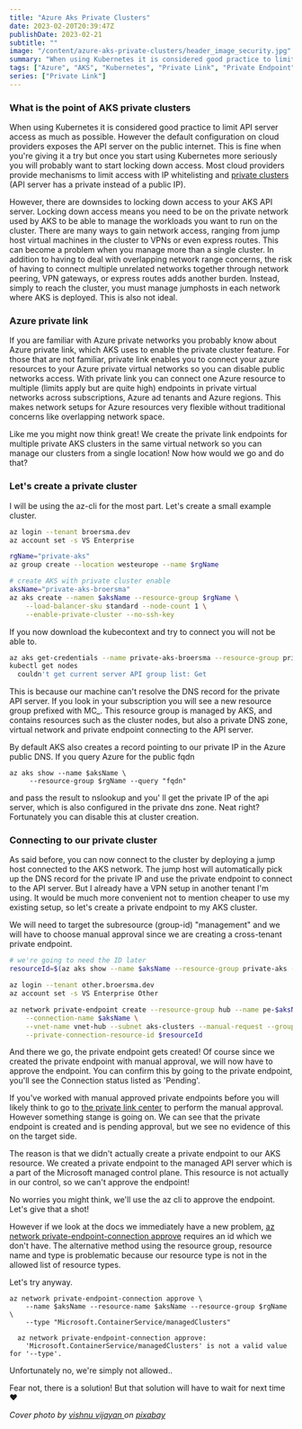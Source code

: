 ```yaml
---
title: "Azure Aks Private Clusters"
date: 2023-02-20T20:39:47Z
publishDate: 2023-02-21
subtitle: ""
image: "/content/azure-aks-private-clusters/header_image_security.jpg"
summary: "When using Kubernetes it is considered good practice to limit API server access as much as possible. However the default configuration on cloud providers  exposes the API server on the public internet. This is fine when you're giving it a try but once you start using Kubernetes more seriously you will probably want to start locking down access."
tags: ["Azure", "AKS", "Kubernetes", "Private Link", "Private Endpoint"]
series: ["Private Link"]
---
```


### What is the point of AKS private clusters

When using Kubernetes it is considered good practice to limit API server access as much as possible. However the default configuration on cloud providers  exposes the API server on the public internet. This is fine when you're giving it a try but once you start using Kubernetes more seriously you will probably want to start locking down access. Most cloud providers provide mechanisms to limit access with IP whitelisting and [private clusters](https://docs.microsoft.com/en-us/azure/aks/private-clusters) (API server has a private instead of a public IP).

However, there are downsides to locking down access to your AKS API server. Locking down access means you need to be on the private network used by AKS to be able to manage the workloads you want to run on the cluster. 
There are many ways to gain network access, ranging from jump host virtual machines in the cluster to VPNs or even express routes. This can become a problem when you manage more than a single cluster. 
In addition to having to deal with overlapping network range concerns, the risk of having to connect multiple unrelated networks together through network peering, VPN gateways, or express routes adds another burden. Instead, simply to reach the cluster, you must manage jumphosts in each network where AKS is deployed. This is also not ideal.

### Azure private link

If you are familiar with Azure private networks you probably know about Azure private link, which AKS uses to enable the private cluster feature.
For those that are not familiar, private link enables you to connect your azure resources to your Azure private virtual networks so you can disable public networks access. With private link you can connect one Azure resource to multiple (limits apply but are quite high) endpoints in private virtual networks across subscriptions, Azure ad tenants and Azure regions. This makes network setups for Azure resources very flexible without traditional concerns like overlapping network space. 

Like me you might now think great! We create the private link endpoints for multiple private AKS clusters in the same virtual network so you can manage our clusters from a single location! Now how would we go and do that?

### Let's create a private cluster

I will be using the az-cli for the most part. Let's create a small example cluster.

```bash
az login --tenant broersma.dev
az account set -s VS Enterprise

rgName="private-aks"
az group create --location westeurope --name $rgName

# create AKS with private cluster enable
aksName="private-aks-broersma"
az aks create --namen $aksName --resource-group $rgName \
    --load-balancer-sku standard --node-count 1 \
    --enable-private-cluster --no-ssh-key
```

If you now download the kubecontext and try to connect you will not be able to.

```bash
az aks get-credentials --name private-aks-broersma --resource-group private-aks
kubectl get nodes
  couldn't get current server API group list: Get
```

This is because our machine can't resolve the DNS record for the private API server. 
If you look in your subscription you will see a new resource group prefixed with MC_. This resource group is managed by AKS, and contains resources such as the cluster nodes, but also a private DNS zone, virtual network and private endpoint connecting to the API server.

By default AKS also creates a record pointing to our private IP in the Azure public DNS.
If you query Azure for the public fqdn  
```
az aks show --name $aksName \
     --resource-group $rgName --query "fqdn"
```  
and pass the result to nslookup and you' ll get the private IP of the api server, which is also configured in the private dns zone. Neat right? Fortunately you can disable this at cluster creation.

### Connecting to our private cluster

As said before, you can now connect to the cluster by deploying a jump host connected to the AKS network. The jump host will automatically pick up the DNS record for the private IP and use the private endpoint to connect to the API server. But I already have a VPN setup in another tenant I'm using. It would be much more convenient not to mention cheaper to use my existing setup, so let's create a private endpoint to my AKS cluster.

We will need to target the subresource (group-id) "management" and we will have to choose manual approval since we are creating a cross-tenant private endpoint.

```bash
# we're going to need the ID later
resourceId=$(az aks show --name $aksName --resource-group private-aks --query "id")

az login --tenant other.broersma.dev
az account set -s VS Enterprise Other

az network private-endpoint create --resource-group hub --name pe-$aksName \
    --connection-name $aksName \
    --vnet-name vnet-hub --subnet aks-clusters --manual-request --group-id "management" \
    --private-connection-resource-id $resourceId
```

And there we go, the private endpoint gets created! Of course since we created the private endpoint with manual approval, we will now have to approve the endpoint. You can confirm this by going to the private endpoint, you'll see the Connection status listed as 'Pending'.

If you've worked with manual approved private endpoints before you will likely think to go to [the private link center](https://portal.azure.com/#view/Microsoft_Azure_Network/PrivateLinkCenterBlade/~/pendingconnections) to perform the manual approval. However something stange is going on. We can see that the private endpoint is created and is pending approval, but we see no evidence of this on the target side.

The reason is that we didn't actually create a private endpoint to our AKS resource. We created a private endpoint to the managed API server which is a part of the Microsoft managed control plane. This resource is not actually in our control, so we can't approve the endpoint!

No worries you might think, we'll use the az cli to approve the endpoint. Let's give that a shot!

However if we look at the docs we immediately have a new problem, [az network private-endpoint-connection approve](https://learn.microsoft.com/en-us/cli/azure/network/private-endpoint-connection?view=azure-cli-latest#az-network-private-endpoint-connection-approve) requires an id which we don't have. The alternative method using the resource group, resource name and type is problematic because our resource type is not in the allowed list of resource types.

Let's try anyway. 

```
az network private-endpoint-connection approve \
    --name $aksName --resource-name $aksName --resource-group $rgName \
    --type "Microsoft.ContainerService/managedClusters"

  az network private-endpoint-connection approve: 
    'Microsoft.ContainerService/managedClusters' is not a valid value for '--type'.
```

Unfortunately no, we're simply not allowed..

Fear not, there is a solution! But that solution will have to wait for next time :heart:

_Cover photo by [vishnu vijayan ](https://pixabay.com/users/vishnu_kv-3192151/) on [pixabay](https://pixabay.com/photos/cyber-security-online-computer-2296269/)_
